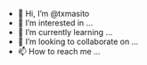 - 👋 Hi, I’m @txmasito
- 👀 I’m interested in ...
- 🌱 I’m currently learning ...
- 💞️ I’m looking to collaborate on ...
- 📫 How to reach me ...

<!---
txmasito/txmasito is a ✨ special ✨ repository because its `README.md` (this file) appears on your GitHub profile.
You can click the Preview link to take a look at your changes.
--->
